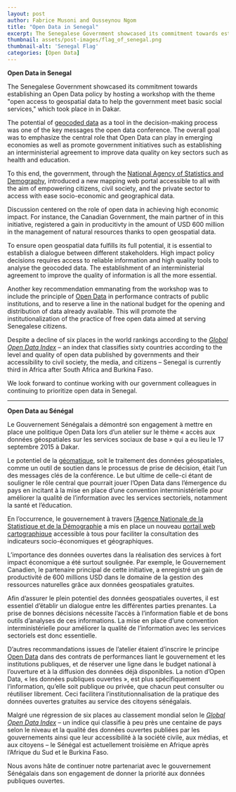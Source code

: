 ```yaml
---
layout: post
author: Fabrice Musoni and Ousseynou Ngom
title: "Open Data in Senegal"
excerpt: The Senegalese Government showcased its commitment towards establishing an Open Data policy by hosting a workshop with the theme...
thumbnail: assets/post-images/flag_of_senegal.png
thumbnail-alt: 'Senegal Flag'
categories: [Open Data]
---
```


**Open Data in Senegal**
 
The Senegalese Government showcased its commitment towards establishing an Open Data policy by hosting a workshop with the theme "open access to geospatial data to help the government meet basic social services," which took place in in Dakar.

The potential of [geocoded data](http://www.sig-geomatique.fr/sig-geomatique.html) as a tool in the decision-making process was one of the key messages the open data conference. The overall goal was to emphasize the central role that Open Data can play in emerging economies as well as promote government initiatives such as establishing an interministerial agreement to improve data quality on key sectors such as health and education.

To this end, the government, through the [National Agency of Statistics and Demography](http://www.ansd.sn/), introduced a new mapping web portal accessible to all with the aim of empowering citizens, civil society, and the private sector to access with ease socio-economic and geographical data.

Discussion centered on the role of open data in achieving high economic impact. For instance, the Canadian Government, the main partner of in this initiative, registered a gain in producitivty in the amount of USD 600 million in the management of natural resources thanks to open geospatial data.

To ensure open geospatial data fulfills its full potential, it is essential to establish a dialogue between different stakeholders. High impact policy decisions requires access to reliable information and high quality tools to analyse the geocoded data. The establishment of an interministerial agreement to improve the quality of information is all the more essential.

Another key recommendation emmanating from the workshop was to include the principle of [Open Data](https://www.youtube.com/watch?v=aHxv_2BMJfw) in performance contracts of public institutions, and to reserve a line in the national budget for the opening and distribution of data already available. This will promote the institutionalization of the practice of free open data aimed at serving Senegalese citizens.

Despite a decline of six places in the world rankings according to the *[Global Open Data Index](http://index.okfn.org/place/)* – an index that classifies sixty countries according to the level and quality of open data published by governments and their accessibility to civil society, the media, and citizens – Senegal is currently third in Africa after South Africa and Burkina Faso. 

We look forward to continue working with our government colleagues in continuing to prioritize open data in Senegal.

- - - - - -

**Open Data au Sénégal**

Le Gouvernement Sénégalais a démontré son engagement à mettre en place une politique Open Data lors d’un atelier sur le thème « accès aux données géospatiales sur les services sociaux de base » qui a eu lieu le 17 septembre 2015 à Dakar.  
   
Le potentiel de la [géomatique](http://www.sig-geomatique.fr/sig-geomatique.html), soit le traitement des données géospatiales, comme un outil de soutien dans le processus de prise de décision, était l’un des messages clés de la conférence. Le but ultime de celle-ci étant de souligner le rôle central que pourrait jouer l’Open Data dans l’émergence du pays en incitant à la mise en place d’une convention interministérielle pour améliorer la qualité de l’information avec les services sectoriels, notamment la santé et l’éducation. 

En l’occurrence, le gouvernement à travers [l’Agence Nationale de la Statistique et de la Démographie](http://www.ansd.sn/) a mis en place un nouveau [portail web cartographique](http://geossb.gouv.sn/) accessible à tous pour faciliter la consultation des indicateurs socio-économiques et géographiques. 

L’importance des données ouvertes dans la réalisation des services à fort impact économique a été surtout soulignée. Par exemple, le Gouvernement Canadien, le partenaire principal de cette initiative, a enregistré un gain de productivité de 600 millions USD dans le domaine de la gestion des ressources naturelles grâce aux données geospatiales gratuites.     

Afin d’assurer le plein potentiel des données geospatiales ouvertes, il est essentiel d’établir un dialogue entre les différentes parties prenantes. La prise de bonnes décisions nécessite l’accès à l’information fiable et de bons outils d’analyses de ces informations. La mise en place d’une convention interministérielle pour améliorer la qualité de l’information avec les services sectoriels est donc essentielle.  
  
D’autres recommandations issues de l’atelier étaient d’inscrire le principe [Open Data](https://www.youtube.com/watch?v=aHxv_2BMJfw) dans des contrats de performances liant le gouvernement et les institutions publiques, et de réserver une ligne dans le budget national à l’ouverture et à la diffusion des données déjà disponibles. La notion d’Open Data, « les données publiques ouvertes », est plus spécifiquement l’information, qu’elle soit publique ou privée, que chacun peut consulter ou réutiliser librement. Ceci facilitera l’institutionnalisation de la pratique des données ouvertes gratuites au service des citoyens sénégalais.    

Malgré une régression de six places au classement mondial selon le *[Global Open Data Index](http://index.okfn.org/place/)* – un indice qui classifie à peu près une centaine de pays selon le niveau et la qualité des données ouvertes publiées par les gouvernements ainsi que leur accessibilité à la société civile, aux médias, et aux citoyens – le Sénégal est actuellement troisième en Afrique après  l’Afrique du Sud et le Burkina Faso.   

Nous avons hâte de continuer notre partenariat avec le gouvernement Sénégalais dans son engagement de donner la priorité aux données publiques ouvertes. 
